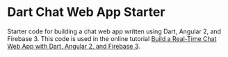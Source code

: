 # Dart Chat Web App Starter

Starter code for building a chat web app written using Dart, Angular 2, and Firebase 3. This code is used in the online tutorial [Build a Real-Time Chat Web App with Dart, Angular 2, and Firebase 3](https://dart.academy/build-a-real-time-chat-web-app-with-dart-angular-2-and-firebase-3/).